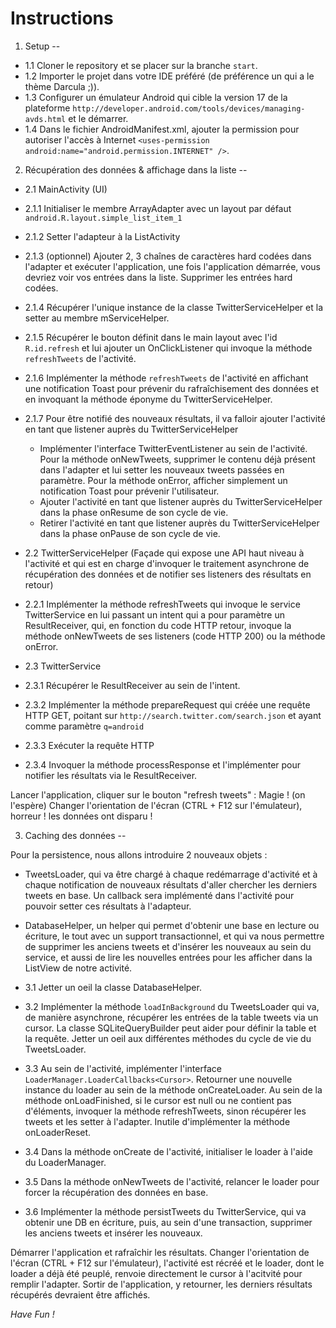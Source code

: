 Instructions
=========


1. Setup
--

- 1.1 Cloner le repository et se placer sur la branche `start`.
- 1.2 Importer le projet dans votre IDE préféré (de préférence un qui a le thème Darcula ;)).
- 1.3 Configurer un émulateur Android qui cible la version 17 de la plateforme `http://developer.android.com/tools/devices/managing-avds.html` et le démarrer.
- 1.4 Dans le fichier AndroidManifest.xml, ajouter la permission pour autoriser l'accès à Internet `<uses-permission android:name="android.permission.INTERNET" />`.


2. Récupération des données & affichage dans la liste
--

- 2.1 MainActivity (UI)
 - 2.1.1 Initialiser le membre ArrayAdapter avec un layout par défaut `android.R.layout.simple_list_item_1`
 - 2.1.2 Setter l'adapteur à la ListActivity
 - 2.1.3 (optionnel) Ajouter 2, 3 chaînes de caractères hard codées dans l'adapter et exécuter l'application, une fois l'application démarrée, vous devriez voir vos entrées dans la liste. Supprimer les entrées hard codées.
 - 2.1.4 Récupérer l'unique instance de la classe TwitterServiceHelper et la setter au membre mServiceHelper.
 - 2.1.5 Récupérer le bouton définit dans le main layout avec l'id `R.id.refresh` et lui ajouter un OnClickListener qui invoque la méthode `refreshTweets` de l'activité.
 - 2.1.6 Implémenter la méthode `refreshTweets` de l'activité en affichant une notification Toast pour prévenir du rafraîchisement des données et en invoquant la méthode éponyme du TwitterServiceHelper.
 - 2.1.7 Pour être notifié des nouveaux résultats, il va falloir ajouter l'activité en tant que listener auprès du TwitterServiceHelper 
     - Implémenter l'interface TwitterEventListener au sein de l'activité. Pour la méthode onNewTweets, supprimer le contenu déjà présent dans l'adapter et lui setter les nouveaux tweets passées en paramètre. Pour la méthode onError, afficher simplement un notification Toast pour prévenir l'utilisateur.
     - Ajouter l'activité en tant que listener auprès du TwitterServiceHelper dans la phase onResume de son cycle de vie.
     - Retirer l'activité en tant que listener auprès du TwitterServiceHelper dans la phase onPause de son cycle de vie.

- 2.2 TwitterServiceHelper (Façade qui expose une API haut niveau à l'activité et qui est en charge d'invoquer le traitement asynchrone de récupération des données et de notifier ses listeners des résultats en retour)
 - 2.2.1 Implémenter la méthode refreshTweets qui invoque le service TwitterService en lui passant un intent qui a pour paramètre un ResultReceiver, qui, en fonction du code HTTP retour, invoque la méthode onNewTweets de ses listeners (code HTTP 200) ou la méthode onError.
 
- 2.3 TwitterService
 - 2.3.1 Récupérer le ResultReceiver au sein de l'intent.
 - 2.3.2 Implémenter la méthode prepareRequest qui créée une requête HTTP GET, poitant sur `http://search.twitter.com/search.json` et ayant comme paramètre `q=android`
 - 2.3.3 Exécuter la requête HTTP 
 - 2.3.4 Invoquer la méthode processResponse et l'implémenter pour notifier les résultats via le ResultReceiver.


Lancer l'application, cliquer sur le bouton "refresh tweets" : Magie ! (on l'espère)
Changer l'orientation de l'écran (CTRL + F12 sur l'émulateur), horreur ! les données ont disparu ! 


3. Caching des données
--

Pour la persistence, nous allons introduire 2 nouveaux objets : 
 - TweetsLoader, qui va être chargé à chaque redémarrage d'activité et à chaque notification de nouveaux résultats d'aller chercher les derniers tweets en base. Un callback sera implémenté dans l'activité pour pouvoir setter ces résultats à l'adapteur.
 - DatabaseHelper, un helper qui permet d'obtenir une base en lecture ou écriture, le tout avec un support transactionnel, et qui va nous permettre de supprimer les anciens tweets et d'insérer les nouveaux au sein du service, et aussi de lire les nouvelles entrées pour les afficher dans la ListView de notre activité.

 - 3.1 Jetter un oeil la classe DatabaseHelper.
 - 3.2 Implémenter la méthode `loadInBackground` du TweetsLoader qui va, de manière asynchrone, récupérer les entrées de la table tweets via un cursor. La classe SQLiteQueryBuilder peut aider pour définir la table et la requête. Jetter un oeil aux différentes méthodes du cycle de vie du TweetsLoader.
 - 3.3 Au sein de l'activité, implémenter l'interface `LoaderManager.LoaderCallbacks<Cursor>`. Retourner une nouvelle instance du loader au sein de la méthode onCreateLoader. Au sein de la méthode onLoadFinished, si le cursor est null ou ne contient pas d'éléments, invoquer la méthode refreshTweets, sinon récupérer les tweets et les setter à l'adapter. Inutile d'implémenter la méthode onLoaderReset.
 - 3.4 Dans la méthode onCreate de l'activité, initialiser le loader à l'aide du LoaderManager.
 - 3.5 Dans la méthode onNewTweets de l'activité, relancer le loader pour forcer la récupération des données en base.
 - 3.6 Implémenter la méthode persistTweets du TwitterService, qui va obtenir une DB en écriture, puis, au sein d'une transaction, supprimer les anciens tweets et insérer les nouveaux.

Démarrer l'application et rafraîchir les résultats. Changer l'orientation de l'écran (CTRL + F12 sur l'émulateur), l'activité est récréé et le loader, dont le loader a déjà été peuplé, renvoie directement le cursor à l'acitvité pour remplir l'adapter. Sortir de l'application, y retourner, les derniers résultats récupérés devraient être affichés.
    
*Have Fun !*